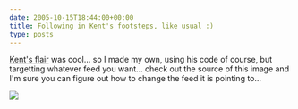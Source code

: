 ```yaml
---
date: 2005-10-15T18:44:00+00:00
title: Following in Kent's footsteps, like usual :)
type: posts
---
```

[Kent's flair](http://www.acmebinary.com/blogs/kent/archive/2005/10/07/273.aspx) was cool... so I made my own, using his code of course, but targetting whatever feed you want... check out the source of this image and I'm sure you can figure out how to change the feed it is pointing to...

<img src="http://eris1109.si-xios.info/FlairMaker.ashx?rss=http://blogs.duncanmackenzie.net/duncanma/Rss.aspx" border="0" />
